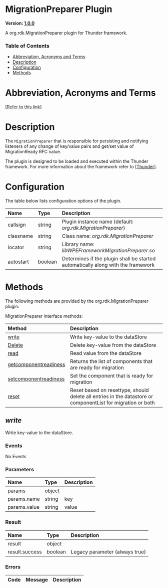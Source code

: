 <!-- Generated automatically, DO NOT EDIT! -->
<a name="MigrationPreparer_Plugin"></a>
# MigrationPreparer Plugin

**Version: [1.0.0](https://github.com/rdkcentral/rdkservices/blob/main/MigrationPreparer/CHANGELOG.md)**

A org.rdk.MigrationPreparer plugin for Thunder framework.

### Table of Contents

- [Abbreviation, Acronyms and Terms](#Abbreviation,_Acronyms_and_Terms)
- [Description](#Description)
- [Configuration](#Configuration)
- [Methods](#Methods)

<a name="Abbreviation,_Acronyms_and_Terms"></a>
# Abbreviation, Acronyms and Terms

[[Refer to this link](userguide/aat.md)]

<a name="Description"></a>
# Description

The `MigrationPreparer` that is responsible for persisting and notifying listeners of any change of key/value pairs and get/set value of MigrationReady RFC value.

The plugin is designed to be loaded and executed within the Thunder framework. For more information about the framework refer to [[Thunder](#Thunder)].

<a name="Configuration"></a>
# Configuration

The table below lists configuration options of the plugin.

| Name | Type | Description |
| :-------- | :-------- | :-------- |
| callsign | string | Plugin instance name (default: *org.rdk.MigrationPreparer*) |
| classname | string | Class name: *org.rdk.MigrationPreparer* |
| locator | string | Library name: *libWPEFrameworkMigrationPreparer.so* |
| autostart | boolean | Determines if the plugin shall be started automatically along with the framework |

<a name="Methods"></a>
# Methods

The following methods are provided by the org.rdk.MigrationPreparer plugin:

MigrationPreparer interface methods:

| Method | Description |
| :-------- | :-------- |
| [write](#write) | Write key-value to the dataStore |
| [Delete](#Delete) | Delete key-value from the dataStore |
| [read](#read) | Read value from the dataStore |
| [getcomponentreadiness](#getcomponentreadiness) | Returns the list of components that are ready for migration |
| [setcomponentreadiness](#setcomponentreadiness) | Set the component that is ready for migration |
| [reset](#reset) | Reset based on resettype, should delete all entries in the datastore or componentList for migration or both |


<a name="write"></a>
## *write*

Write key-value to the dataStore.

### Events

No Events

### Parameters

| Name | Type | Description |
| :-------- | :-------- | :-------- |
| params | object |  |
| params.name | string | key |
| params.value | string | value |

### Result

| Name | Type | Description |
| :-------- | :-------- | :-------- |
| result | object |  |
| result.success | boolean | Legacy parameter (always true) |

### Errors

| Code | Message | Description |
| :-------- | :-------- | :-------- |
